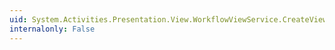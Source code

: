 ```yaml
---
uid: System.Activities.Presentation.View.WorkflowViewService.CreateViewElement(System.Activities.Presentation.Model.ModelItem)
internalonly: False
---
```

